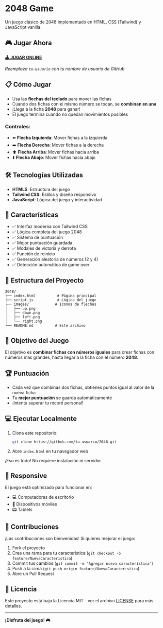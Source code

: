 # 2048 Game

Un juego clásico de 2048 implementado en HTML, CSS (Tailwind) y JavaScript vanilla.

## 🎮 Jugar Ahora

**[🕹️ JUGAR ONLINE](https://tu-usuario.github.io/2048/)**

*Reemplaza `tu-usuario` con tu nombre de usuario de GitHub*

## 📋 Cómo Jugar

- Usa las **flechas del teclado** para mover las fichas
- Cuando dos fichas con el mismo número se tocan, se **combinan en una**
- ¡Llega a la ficha **2048** para ganar!
- El juego termina cuando no quedan movimientos posibles

### Controles:
- ⬅️ **Flecha Izquierda**: Mover fichas a la izquierda
- ➡️ **Flecha Derecha**: Mover fichas a la derecha  
- ⬆️ **Flecha Arriba**: Mover fichas hacia arriba
- ⬇️ **Flecha Abajo**: Mover fichas hacia abajo

## 🛠️ Tecnologías Utilizadas

- **HTML5**: Estructura del juego
- **Tailwind CSS**: Estilos y diseño responsivo
- **JavaScript**: Lógica del juego y interactividad

## 🚀 Características

- ✅ Interfaz moderna con Tailwind CSS
- ✅ Lógica completa del juego 2048
- ✅ Sistema de puntuación
- ✅ Mejor puntuación guardada
- ✅ Modales de victoria y derrota
- ✅ Función de reinicio
- ✅ Generación aleatoria de números (2 y 4)
- ✅ Detección automática de game over

## 📁 Estructura del Proyecto

```
2048/
├── index.html          # Página principal
├── script.js           # Lógica del juego
├── images/            # Iconos de flechas
│   ├── up.png
│   ├── down.png
│   ├── left.png
│   └── right.png
└── README.md          # Este archivo
```

## 🎯 Objetivo del Juego

El objetivo es **combinar fichas con números iguales** para crear fichas con números más grandes, hasta llegar a la ficha con el número **2048**.

## 🏆 Puntuación

- Cada vez que combinas dos fichas, obtienes puntos igual al valor de la nueva ficha
- Tu **mejor puntuación** se guarda automáticamente
- ¡Intenta superar tu récord personal!

## 💻 Ejecutar Localmente

1. Clona este repositorio:
   ```bash
   git clone https://github.com/tu-usuario/2048.git
   ```

2. Abre `index.html` en tu navegador web

¡Eso es todo! No requiere instalación ni servidor.

## 📱 Responsive

El juego está optimizado para funcionar en:
- 💻 Computadoras de escritorio
- 📱 Dispositivos móviles
- 📟 Tablets

## 🤝 Contribuciones

¡Las contribuciones son bienvenidas! Si quieres mejorar el juego:

1. Fork el proyecto
2. Crea una rama para tu característica (`git checkout -b feature/NuevaCaracteristica`)
3. Commit tus cambios (`git commit -m 'Agregar nueva característica'`)
4. Push a la rama (`git push origin feature/NuevaCaracteristica`)
5. Abre un Pull Request

## 📄 Licencia

Este proyecto está bajo la Licencia MIT - ver el archivo [LICENSE](LICENSE) para más detalles.

---

**¡Disfruta del juego! 🎮**
